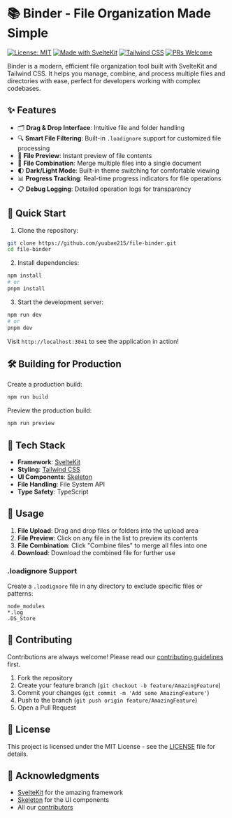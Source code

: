 # 📚 Binder - File Organization Made Simple

[![License: MIT](https://img.shields.io/badge/License-MIT-yellow.svg)](https://opensource.org/licenses/MIT)
[![Made with SvelteKit](https://img.shields.io/badge/Made%20with-SvelteKit-FF3E00.svg)](https://kit.svelte.dev/)
[![Tailwind CSS](https://img.shields.io/badge/Tailwind%20CSS-38B2AC.svg)](https://tailwindcss.com/)
[![PRs Welcome](https://img.shields.io/badge/PRs-welcome-brightgreen.svg)](http://makeapullrequest.com)

Binder is a modern, efficient file organization tool built with SvelteKit and Tailwind CSS. It helps you manage, combine, and process multiple files and directories with ease, perfect for developers working with complex codebases.

## ✨ Features

- 🗂️ **Drag & Drop Interface**: Intuitive file and folder handling
- 🔍 **Smart File Filtering**: Built-in `.loadignore` support for customized file processing
- 📝 **File Preview**: Instant preview of file contents
- 🔄 **File Combination**: Merge multiple files into a single document
- 🌓 **Dark/Light Mode**: Built-in theme switching for comfortable viewing
- 📊 **Progress Tracking**: Real-time progress indicators for file operations
- 📋 **Debug Logging**: Detailed operation logs for transparency

## 🚀 Quick Start

1. Clone the repository:
```bash
git clone https://github.com/yuubae215/file-binder.git
cd file-binder
```

2. Install dependencies:
```bash
npm install
# or
pnpm install
```

3. Start the development server:
```bash
npm run dev
# or
pnpm dev
```

Visit `http://localhost:3041` to see the application in action!

## 🛠️ Building for Production

Create a production build:
```bash
npm run build
```

Preview the production build:
```bash
npm run preview
```

## 🧩 Tech Stack

- **Framework**: [SvelteKit](https://kit.svelte.dev/)
- **Styling**: [Tailwind CSS](https://tailwindcss.com/)
- **UI Components**: [Skeleton](https://www.skeleton.dev/)
- **File Handling**: File System API
- **Type Safety**: TypeScript

## 📝 Usage

1. **File Upload**: Drag and drop files or folders into the upload area
2. **File Preview**: Click on any file in the list to preview its contents
3. **File Combination**: Click "Combine files" to merge all files into one
4. **Download**: Download the combined file for further use

### .loadignore Support

Create a `.loadignore` file in any directory to exclude specific files or patterns:

```plaintext
node_modules
*.log
.DS_Store
```

## 🤝 Contributing

Contributions are always welcome! Please read our [contributing guidelines](CONTRIBUTING.md) first.

1. Fork the repository
2. Create your feature branch (`git checkout -b feature/AmazingFeature`)
3. Commit your changes (`git commit -m 'Add some AmazingFeature'`)
4. Push to the branch (`git push origin feature/AmazingFeature`)
5. Open a Pull Request

## 📄 License

This project is licensed under the MIT License - see the [LICENSE](LICENSE) file for details.

## 🙏 Acknowledgments

- [SvelteKit](https://kit.svelte.dev/) for the amazing framework
- [Skeleton](https://www.skeleton.dev/) for the UI components
- All our [contributors](https://github.com/yourusername/binder/graphs/contributors)
